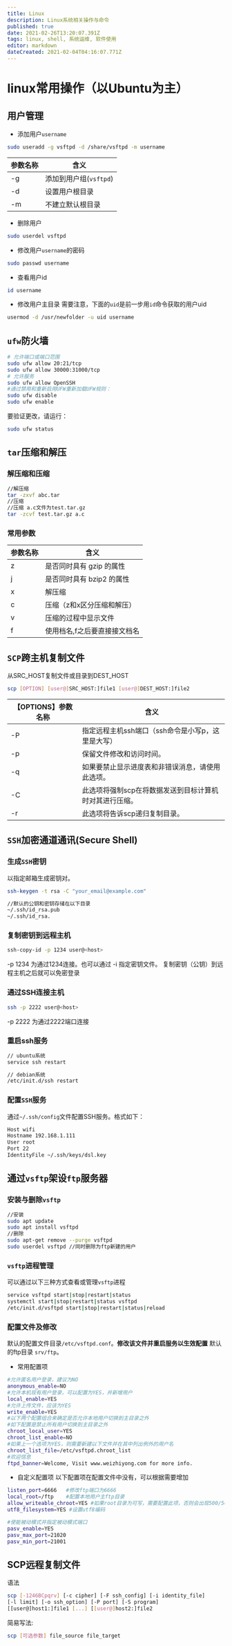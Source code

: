 ```yaml
---
title: Linux
description: Linux系统相关操作与命令
published: true
date: 2021-02-26T13:20:07.391Z
tags: linux, shell, 系统运维, 软件使用
editor: markdown
dateCreated: 2021-02-04T04:16:07.771Z
---
```


# linux常用操作（以Ubuntu为主）
## 用户管理

- 添加用户`username`
```bash
sudo useradd -g vsftpd -d /share/vsftpd -m username
```
参数名称|含义
---|---
-g|添加到用户组(`vsftpd`)
-d|设置用户根目录
-m|不建立默认根目录

- 删除用户
```bash
sudo userdel vsftpd
```

- 修改用户`username`的密码
```bash
sudo passwd username
```
- 查看用户id
```bash
id username
```
- 修改用户主目录
需要注意，下面的`uid`是前一步用`id`命令获取的用户uid
```bash
usermod -d /usr/newfolder -u uid username
```
## `ufw`防火墙

```bash
# 允许端口或端口范围
sudo ufw allow 20:21/tcp
sudo ufw allow 30000:31000/tcp
# 允许服务
sudo ufw allow OpenSSH
#通过禁用和重新启用UFW重新加载UFW规则：
sudo ufw disable
sudo ufw enable
```
要验证更改，请运行：
```bash
sudo ufw status
```

## `tar`压缩和解压

### 解压缩和压缩
```bash
//解压缩
tar -zxvf abc.tar
//压缩
//压缩 a.c文件为test.tar.gz
tar -zcvf test.tar.gz a.c   
```

### 常用参数
参数名称|含义
---|---
z | 是否同时具有 gzip 的属性
j | 是否同时具有 bzip2 的属性
x | 解压缩
c | 压缩（z和x区分压缩和解压）
v | 压缩的过程中显示文件
f | 使用档名,f之后要直接接文档名

## `SCP`跨主机复制文件

从SRC_HOST复制文件或目录到DEST_HOST
```bash
scp [OPTION] [user@]SRC_HOST:]file1 [user@]DEST_HOST:]file2
```
【OPTIONS】参数名称|含义
---|---
-P|指定远程主机ssh端口（ssh命令是小写p，这里是大写）
-p|保留文件修改和访问时间。
-q|如果要禁止显示进度表和非错误消息，请使用此选项。
-C|此选项将强制scp在将数据发送到目标计算机时对其进行压缩。
-r|此选项将告诉scp递归复制目录。

## `SSH`加密通道通讯(Secure Shell)

### 生成`SSH`密钥

以指定邮箱生成密钥对。
```bash
ssh-keygen -t rsa -C "your_email@example.com"

//默认的公钥和密钥存储在以下目录
~/.ssh/id_rsa.pub
~/.ssh/id_rsa.
```
### 复制密钥到远程主机

```bash
ssh-copy-id -p 1234 user@<host>
```
-p 1234 为通过1234连接。也可以通过 -i 指定密钥文件。
复制密钥（公钥）到远程主机之后就可以免密登录

### 通过SSH连接主机
```bash
ssh -p 2222 user@<host>
```
-p 2222 为通过2222端口连接

### 重启ssh服务

```bash
// ubuntu系统
service ssh restart

// debian系统
/etc/init.d/ssh restart
 ```
 
### 配置`SSH`服务
通过`~/.ssh/config`文件配置SSH服务。格式如下：
```bash
Host wifi
Hostname 192.168.1.111
User root
Port 22
IdentityFile ~/.ssh/keys/dsl.key
```

## 通过`vsftp`架设`ftp`服务器

### 安装与删除`vsftp`
```bash
//安装
sudo apt update 
sudo apt install vsftpd
//删除
sudo apt-get remove --purge vsftpd
sudo userdel vsftpd //同时删除为ftp新建的用户
```
### `vsftp`进程管理

可以通过以下三种方式查看或管理`vsftp`进程
```bash
service vsftpd start|stop|restart|status
systemctl start|stop|restart|status vsftpd
/etc/init.d/vsftpd start|stop|restart|status|reload
```

### 配置文件及修改

默认的配置文件目录`/etc/vsftpd.conf`。**修改该文件并重启服务以生效配置**
默认的ftp目录 `srv/ftp`。

- 常用配置项
```bash
#允许匿名用户登录，建议为NO
anonymous_enable=NO
#允许本机现有用户登录，可以配置为YES，并新增用户
local_enable=YES
#允许上传文件，应该为YES
write_enable=YES
#以下两个配置组合来确定是否允许本地用户切换到主目录之外
#如下配置是禁止所有用户切换到主目录之外
chroot_local_user=YES
chroot_list_enable=NO
#如果上一个选项为YES，则需要新建以下文件并在其中列出例外的用户名
chroot_list_file=/etc/vsftpd.chroot_list
#欢迎信息
ftpd_banner=Welcome, Visit www.weizhiyong.com for more info.
```

- 自定义配置项
以下配置项在配置文件中没有，可以根据需要增加
```bash
listen_port=6666   #修改ftp端口为6666
local_root=/ftp    #配置本地用户主ftp目录
allow_writeable_chroot=YES #如果root目录为可写，需要配置此项，否则会出现500/501错误
utf8_filesystem=YES #设置utf8编码

#使能被动模式并指定被动模式端口
pasv_enable=YES
pasv_max_port=21020
pasv_min_port=21001
```

## SCP远程复制文件
语法
```bash
scp [-1246BCpqrv] [-c cipher] [-F ssh_config] [-i identity_file]
[-l limit] [-o ssh_option] [-P port] [-S program]
[[user@]host1:]file1 [...] [[user@]host2:]file2
```
简易写法:
```bash
scp [可选参数] file_source file_target 
```
